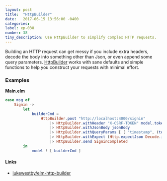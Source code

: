 ```yaml
---
layout: post
title:  "HttpBuilder"
date:   2017-06-15 13:56:00 -0400
categories:
label: ep-038
number: 38
tiny_description: Use HttpBuilder to simplify complex HTTP requests.
---
```


Building an HTTP request can get messy if you include extra headers, decode the body into something other than Json,
or even append some query parameters. [HttpBuilder](http://package.elm-lang.org/packages/lukewestby/elm-http-builder/latest) works with sane defaults and simple functions to help you construct your requests with minimal effort.


### Examples

**Main.elm**

```elm
case msg of
    Signin ->
        let
            builderCmd =
                HttpBuilder.post "http://localhost:4000/signin"
                    |> HttpBuilder.withHeader "X-CSRF-TOKEN" model.token
                    |> HttpBuilder.withJsonBody jsonBody
                    |> HttpBuilder.withQueryParams [ ( "timestamp", (toString model.timestamp) ) ]
                    |> HttpBuilder.withExpect (Http.expectJson Decode.int)
                    |> HttpBuilder.send SigninCompleted
        in
            model ! [ builderCmd ]
```

#### Links

* [lukewestby/elm-http-builder](http://package.elm-lang.org/packages/lukewestby/elm-http-builder/latest)
